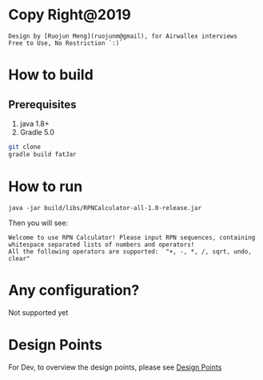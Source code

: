 # Copy Right@2019
    Design by [Ruojun Meng](ruojunm@gmail), for Airwallex interviews
    Free to Use, No Restriction `:)` 

# How to build
## Prerequisites
1. java 1.8+
2. Gradle 5.0

```bash
git clone 
gradle build fatJar
```

# How to run
```
java -jar build/libs/RPNCalculator-all-1.0-release.jar
```
Then you will see:
```
Welcome to use RPN Calculator! Please input RPN sequences, containing whitespace separated lists of numbers and operators!
All the following operators are supported:  "+, -, *, /, sqrt, undo, clear" 

```

# Any configuration?
Not supported yet


# Design Points
For Dev, to overview the design points, please see [Design Points](./DESIGN_POINTS.MD)
